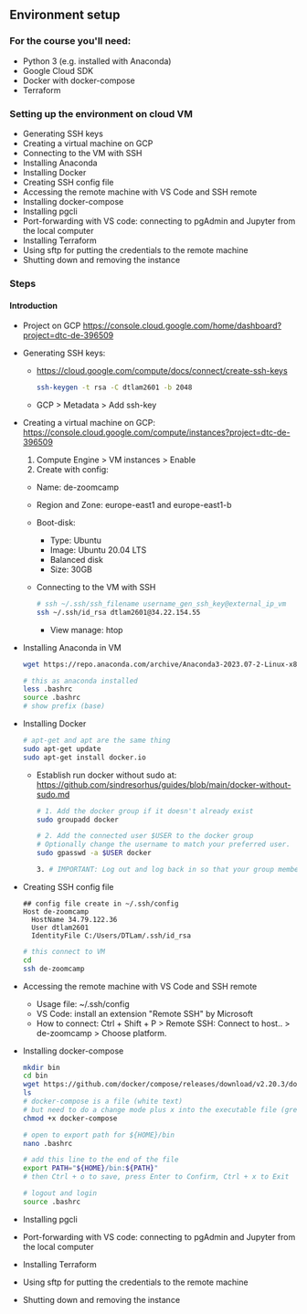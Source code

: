 ## Environment setup

### For the course you'll need:
* Python 3 (e.g. installed with Anaconda)
* Google Cloud SDK
* Docker with docker-compose
* Terraform


### Setting up the environment on cloud VM
* Generating SSH keys
* Creating a virtual machine on GCP
* Connecting to the VM with SSH
* Installing Anaconda
* Installing Docker
* Creating SSH config file
* Accessing the remote machine with VS Code and SSH remote
* Installing docker-compose
* Installing pgcli
* Port-forwarding with VS code: connecting to pgAdmin and Jupyter from the local computer
* Installing Terraform
* Using sftp for putting the credentials to the remote machine
* Shutting down and removing the instance


### Steps
#### Introduction
* Project on GCP
  https://console.cloud.google.com/home/dashboard?project=dtc-de-396509

* Generating SSH keys:
  * https://cloud.google.com/compute/docs/connect/create-ssh-keys
    ```bash
    ssh-keygen -t rsa -C dtlam2601 -b 2048
    ```
  * GCP > Metadata > Add ssh-key

* Creating a virtual machine on GCP: https://console.cloud.google.com/compute/instances?project=dtc-de-396509
  1. Compute Engine > VM instances > Enable
  2. Create with config:
    * Name: de-zoomcamp
    * Region and Zone: europe-east1 and europe-east1-b
    * Boot-disk:
      * Type: Ubuntu
      * Image: Ubuntu 20.04 LTS
      * Balanced disk
      * Size: 30GB

  * Connecting to the VM with SSH
    ```bash
    # ssh ~/.ssh/ssh_filename username_gen_ssh_key@external_ip_vm
    ssh ~/.ssh/id_rsa dtlam2601@34.22.154.55
    ```
    * View manage: htop

* Installing Anaconda in VM
  ```bash
  wget https://repo.anaconda.com/archive/Anaconda3-2023.07-2-Linux-x86_64.sh

  # this as anaconda installed
  less .bashrc
  source .bashrc
  # show prefix (base)
  ```
  
  
* Installing Docker
  ```bash
  # apt-get and apt are the same thing
  sudo apt-get update
  sudo apt-get install docker.io
  ```
  * Establish run docker without sudo at: https://github.com/sindresorhus/guides/blob/main/docker-without-sudo.md
    ```bash
    # 1. Add the docker group if it doesn't already exist
    sudo groupadd docker
    
    # 2. Add the connected user $USER to the docker group
    # Optionally change the username to match your preferred user.
    sudo gpasswd -a $USER docker

    3. # IMPORTANT: Log out and log back in so that your group membership is re-evaluated.
    ```

* Creating SSH config file
  ```
  ## config file create in ~/.ssh/config
  Host de-zoomcamp
    HostName 34.79.122.36
    User dtlam2601
    IdentityFile C:/Users/DTLam/.ssh/id_rsa
  ```
  ```bash
  # this connect to VM
  cd
  ssh de-zoomcamp
  ```

* Accessing the remote machine with VS Code and SSH remote
  * Usage file: ~/.ssh/config
  * VS Code: install an extension "Remote SSH" by Microsoft
  * How to connect: Ctrl + Shift + P > Remote SSH: Connect to host.. > de-zoomcamp > Choose platform.

* Installing docker-compose
  ```bash
  mkdir bin
  cd bin
  wget https://github.com/docker/compose/releases/download/v2.20.3/docker-compose-linux-x86_64 -O docker-compose
  ls
  # docker-compose is a file (white text)
  # but need to do a change mode plus x into the executable file (green text)
  chmod +x docker-compose
  ```
  ```bash
  # open to export path for ${HOME}/bin
  nano .bashrc
  
  # add this line to the end of the file
  export PATH="${HOME}/bin:${PATH}"
  # then Ctrl + o to save, press Enter to Confirm, Ctrl + x to Exit

  # logout and login
  source .bashrc
  ```
* Installing pgcli
* Port-forwarding with VS code: connecting to pgAdmin and Jupyter from the local computer
* Installing Terraform
* Using sftp for putting the credentials to the remote machine
* Shutting down and removing the instance
